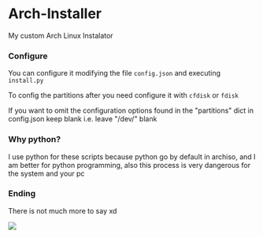 # Arch-Installer
My custom Arch Linux Instalator

### Configure

You can configure it modifying the file ```config.json``` and executing ```install.py```

To config the partitions after you need configure it with ```cfdisk``` or ```fdisk```

If you want to omit the configuration options found in the "partitions" dict in config.json keep blank i.e. leave "/dev/" blank

### Why python?

I use python for these scripts because python go by default in archiso, and I am better for python programming, also this process is very dangerous for the system and your pc

### Ending

There is not much more to say xd

<img src="https://miro.medium.com/v2/resize:fit:400/0*BZKe97Qy_Z_jCqwu.gif">
